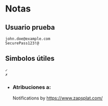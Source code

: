 # Notas

## Usuario prueba
    john.doe@example.com
    SecurePass123!@

## Simbolos útiles
    ✓
    ✗

- ### Atribuciones a:
    Notifications by <https://www.zapsplat.com/>
